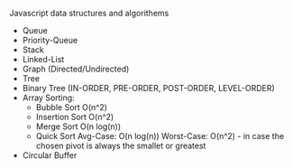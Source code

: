 Javascript data structures and algorithems

- Queue
- Priority-Queue
- Stack
- Linked-List
- Graph (Directed/Undirected)
- Tree
- Binary Tree (IN-ORDER, PRE-ORDER, POST-ORDER, LEVEL-ORDER)
- Array Sorting:
  - Bubble Sort  O(n^2)
  - Insertion Sort  O(n^2)
  - Merge Sort  O(n log(n))
  - Quick Sort  Avg-Case: O(n log(n)) Worst-Case: O(n^2) - in case the chosen pivot is always the smallet or greatest
- Circular Buffer
